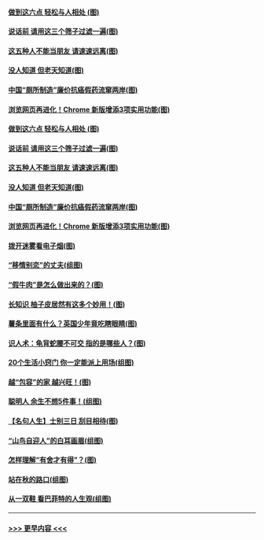 #### [做到这六点 轻松与人相处 (图)](../pages/p8/907429.md?t=09190200) 
#### [说话前 请用这三个筛子过滤一遍(图)](../pages/p8/906928.md?t=09190200) 
#### [这五种人不能当朋友 请速速远离(图)](../pages/p8/907726.md?t=09190200) 
#### [没人知道 但老天知道(图)](../pages/p8/907731.md?t=09190200) 
#### [中国“厕所制造”廉价抗癌假药流窜两岸(图)](../pages/p8/907723.md?t=09190200) 
#### [浏览网页再进化！Chrome 新版增添3项实用功能(图)](../pages/p8/907714.md?t=09190200) 
#### [做到这六点 轻松与人相处 (图)](../pages/p8/907429.md?t=09190200) 
#### [说话前 请用这三个筛子过滤一遍(图)](../pages/p8/906928.md?t=09190200) 
#### [这五种人不能当朋友 请速速远离(图)](../pages/p8/907726.md?t=09190200) 
#### [没人知道 但老天知道(图)](../pages/p8/907731.md?t=09190200) 
#### [中国“厕所制造”廉价抗癌假药流窜两岸(图)](../pages/p8/907723.md?t=09190200) 
#### [浏览网页再进化！Chrome 新版增添3项实用功能(图)](../pages/p8/907714.md?t=09190200) 
#### [拨开迷雾看电子烟(图)](../pages/p8/907427.md?t=09190200) 
#### [“移情别恋”的丈夫(组图)](../pages/p8/907644.md?t=09190200) 
#### [“假牛肉”是怎么做出来的？(图)](../pages/p8/907668.md?t=09190200) 
#### [长知识 柚子皮居然有这多个妙用！(图)](../pages/p8/907425.md?t=09190200) 
#### [薯条里面有什么？英国少年竟吃瞎眼睛(图)](../pages/p8/907381.md?t=09190200) 
#### [识人术：龟背蛇腰不可交 指的是哪些人？(图)](../pages/p8/907503.md?t=09190200) 
#### [20个生活小窍门 你一定能派上用场(组图)](../pages/p8/907510.md?t=09190200) 
#### [越“包容”的家 越兴旺！(图)](../pages/p8/907328.md?t=09190200) 
#### [聪明人 余生不想5件事！(组图)](../pages/p8/907364.md?t=09190200) 
#### [【名句人生】士别三日 刮目相待(图)](../pages/p8/906988.md?t=09190200) 
#### [“山鸟自迎人”的白耳画眉(组图)](../pages/p8/907332.md?t=09190200) 
#### [怎样理解“有舍才有得”？(图)](../pages/p8/906872.md?t=09190200) 
#### [站在秋的路口(组图)](../pages/p8/906914.md?t=09190200) 
#### [从一双鞋 看巴菲特的人生观(组图)](../pages/p8/907311.md?t=09190200) 

----
#### [ >>> 更早内容 <<< ](../indexes/p8-earlier.md)
